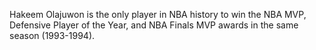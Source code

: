 Hakeem Olajuwon is the only player in NBA history to win the NBA MVP, Defensive Player of the Year, and NBA Finals MVP awards in the same season (1993-1994).
